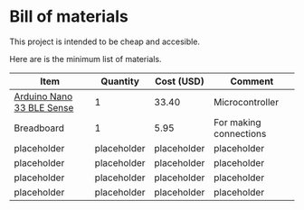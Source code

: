 # Bill of materials

This project is intended to be cheap and accesible.

Here are is the minimum list of materials.

| Item | Quantity | Cost (USD)| Comment |
|------|----------|-----------|---------|
| [Arduino Nano 33 BLE Sense](https://store.arduino.cc/usa/nano-33-ble-sense) | 1 | 33.40 | Microcontroller |
| Breadboard | 1 | 5.95 | For making connections|
| placeholder |placeholder | placeholder | placeholder |
| placeholder |placeholder | placeholder | placeholder |
| placeholder |placeholder | placeholder | placeholder |
| placeholder |placeholder | placeholder | placeholder |
